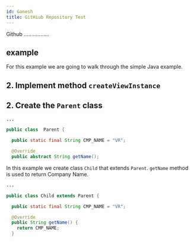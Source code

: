 ```yaml
---
id: Ganesh 
title: GitHiub Repository Test
---
```


Github .................
## example

For this example we are going to walk through the  simple Java example. 
## 2. Implement method `createViewInstance`
 
## 2. Create the `Parent` class
```java
...

public class  Parent {

  public static final String CMP_NAME = "VR";

  @Override
  public abstract String getName();  
```


In this example we create  class `Child` that extends `Parent`. `getName` method is used to  return Company Name.

```java
...

public class Child extends Parent {

  public static final String CMP_NAME = "VR";

  @Override
  public String getName() {
    return CMP_NAME;
  }
```



 


 
